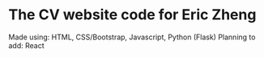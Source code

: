 # The CV website code for Eric Zheng
Made using: HTML, CSS/Bootstrap, Javascript, Python (Flask)
Planning to add: React
